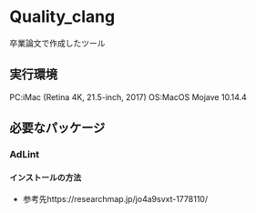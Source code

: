 # Quality_clang

卒業論文で作成したツール  

## 実行環境
PC:iMac (Retina 4K, 21.5-inch, 2017)
OS:MacOS Mojave 10.14.4


## 必要なパッケージ

### AdLint  

#### インストールの方法

* 参考先https://researchmap.jp/jo4a9svxt-1778110/
